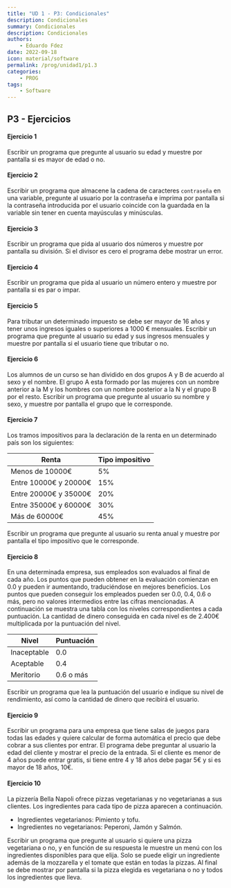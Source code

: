 ```yaml
---
title: "UD 1 - P3: Condicionales"
description: Condicionales
summary: Condicionales
description: Condicionales
authors:
    - Eduardo Fdez
date: 2022-09-18
icon: material/software
permalink: /prog/unidad1/p1.3
categories:
    - PROG
tags:
    - Software
---
```


## P3 - Ejercicios

#### **Ejercicio 1**

Escribir un programa que pregunte al usuario su edad y muestre por pantalla si es mayor de edad o no.

#### **Ejercicio 2**

Escribir un programa que almacene la cadena de caracteres `contraseña` en una variable, pregunte al usuario por la contraseña e imprima por pantalla si la contraseña introducida por el usuario coincide con la guardada en la variable sin tener en cuenta mayúsculas y minúsculas.

#### **Ejercicio 3**

Escribir un programa que pida al usuario dos números y muestre por pantalla su división. Si el divisor es cero el programa debe mostrar un error.

#### **Ejercicio 4**

Escribir un programa que pida al usuario un número entero y muestre por pantalla si es par o impar.

#### **Ejercicio 5**

Para tributar un determinado impuesto se debe ser mayor de 16 años y tener unos ingresos iguales o superiores a 1000 € mensuales. Escribir un programa que pregunte al usuario su edad y sus ingresos mensuales y muestre por pantalla si el usuario tiene que tributar o no.

#### **Ejercicio 6**

Los alumnos de un curso se han dividido en dos grupos A y B de acuerdo al sexo y el nombre. El grupo A esta formado por las mujeres con un nombre anterior a la M y los hombres con un nombre posterior a la N y el grupo B por el resto. Escribir un programa que pregunte al usuario su nombre y sexo, y muestre por pantalla el grupo que le corresponde.

#### **Ejercicio 7**

Los tramos impositivos para la declaración de la renta en un determinado país son los siguientes:


| Renta                   | Tipo impositivo |
| ------------------------- | ----------------- |
| Menos de 10000€        | 5%              |
| Entre 10000€ y 20000€ | 15%             |
| Entre 20000€ y 35000€ | 20%             |
| Entre 35000€ y 60000€ | 30%             |
| Más de 60000€         | 45%             |

Escribir un programa que pregunte al usuario su renta anual y muestre por pantalla el tipo impositivo que le corresponde.

#### **Ejercicio 8**

En una determinada empresa, sus empleados son evaluados al final de cada año. Los puntos que pueden obtener en la evaluación comienzan en 0.0 y pueden ir aumentando, traduciéndose en mejores beneficios. Los puntos que pueden conseguir los empleados pueden ser 0.0, 0.4, 0.6 o más, pero no valores intermedios entre las cifras mencionadas. A continuación se muestra una tabla con los niveles correspondientes a cada puntuación. La cantidad de dinero conseguida en cada nivel es de 2.400€ multiplicada por la puntuación del nivel.


| Nivel       | Puntuación |
| ------------- | ------------- |
| Inaceptable | 0.0         |
| Aceptable   | 0.4         |
| Meritorio   | 0.6 o más  |

Escribir un programa que lea la puntuación del usuario e indique su nivel de rendimiento, así como la cantidad de dinero que recibirá el usuario.

#### **Ejercicio 9**

Escribir un programa para una empresa que tiene salas de juegos para todas las edades y quiere calcular de forma automática el precio que debe cobrar a sus clientes por entrar. El programa debe preguntar al usuario la edad del cliente y mostrar el precio de la entrada. Si el cliente es menor de 4 años puede entrar gratis, si tiene entre 4 y 18 años debe pagar 5€ y si es mayor de 18 años, 10€.

#### **Ejercicio 10**

La pizzería Bella Napoli ofrece pizzas vegetarianas y no vegetarianas a sus clientes. Los ingredientes para cada tipo de pizza aparecen a continuación.

* Ingredientes vegetarianos: Pimiento y tofu.
* Ingredientes no vegetarianos: Peperoni, Jamón y Salmón.

Escribir un programa que pregunte al usuario si quiere una pizza vegetariana o no, y en función de su respuesta le muestre un menú con los ingredientes disponibles para que elija. Solo se puede eligir un ingrediente además de la mozzarella y el tomate que están en todas la pizzas. Al final se debe mostrar por pantalla si la pizza elegida es vegetariana o no y todos los ingredientes que lleva.
